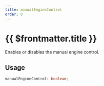 ```yaml
---
title: manualEngineControl
order: 0
---
```


# {{ $frontmatter.title }}

Enables or disables the manual engine control.

## Usage

```ts
manualEngineControl: boolean;
```
